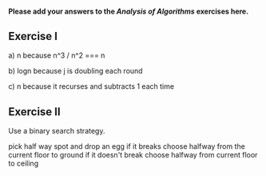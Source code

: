 #### Please add your answers to the ***Analysis of  Algorithms*** exercises here.

## Exercise I

a) n because n^3 / n^2 === n


b) logn because j is doubling each round


c) n because it recurses and subtracts 1 each time

## Exercise II


Use a binary search strategy.

pick half way spot and drop an egg
  if it breaks choose halfway from the current floor to ground
  if it doesn't break choose halfway from current floor to ceiling